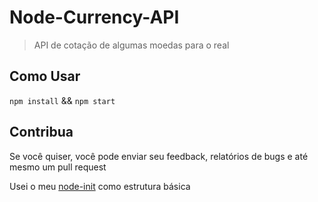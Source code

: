 # Node-Currency-API
> API de cotação de algumas moedas para o real


## Como Usar

`npm install` && `npm start`
 
## Contribua

Se você quiser, você pode enviar seu feedback, relatórios de bugs e até mesmo um pull request

Usei o meu [node-init](https://github.com/andrescalco/node-init) como estrutura básica

